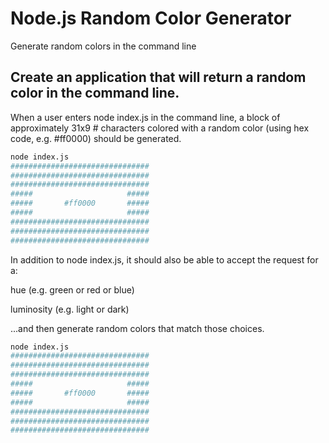 # Node.js Random Color Generator

Generate random colors in the command line

## Create an application that will return a random color in the command line.

When a user enters node index.js in the command line, a block of approximately 31x9 # characters colored with a random color (using hex code, e.g. #ff0000) should be generated.

```bash
node index.js
###############################
###############################
###############################
#####                     #####
#####       #ff0000       #####
#####                     #####
###############################
###############################
###############################
```

In addition to node index.js, it should also be able to accept the request for a:

hue (e.g. green or red or blue)

luminosity (e.g. light or dark)

...and then generate random colors that match those choices.

```bash
node index.js
###############################
###############################
###############################
#####                     #####
#####       #ff0000       #####
#####                     #####
###############################
###############################
###############################
```
